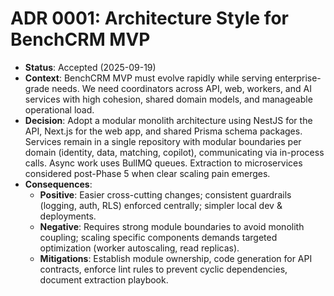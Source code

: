 # ADR 0001: Architecture Style for BenchCRM MVP

- **Status**: Accepted (2025-09-19)
- **Context**: BenchCRM MVP must evolve rapidly while serving enterprise-grade needs. We need coordinators across API, web, workers, and AI services with high cohesion, shared domain models, and manageable operational load.
- **Decision**: Adopt a modular monolith architecture using NestJS for the API, Next.js for the web app, and shared Prisma schema packages. Services remain in a single repository with modular boundaries per domain (identity, data, matching, copilot), communicating via in-process calls. Async work uses BullMQ queues. Extraction to microservices considered post-Phase 5 when clear scaling pain emerges.
- **Consequences**:
  - **Positive**: Easier cross-cutting changes; consistent guardrails (logging, auth, RLS) enforced centrally; simpler local dev & deployments.
  - **Negative**: Requires strong module boundaries to avoid monolith coupling; scaling specific components demands targeted optimization (worker autoscaling, read replicas).
  - **Mitigations**: Establish module ownership, code generation for API contracts, enforce lint rules to prevent cyclic dependencies, document extraction playbook.
